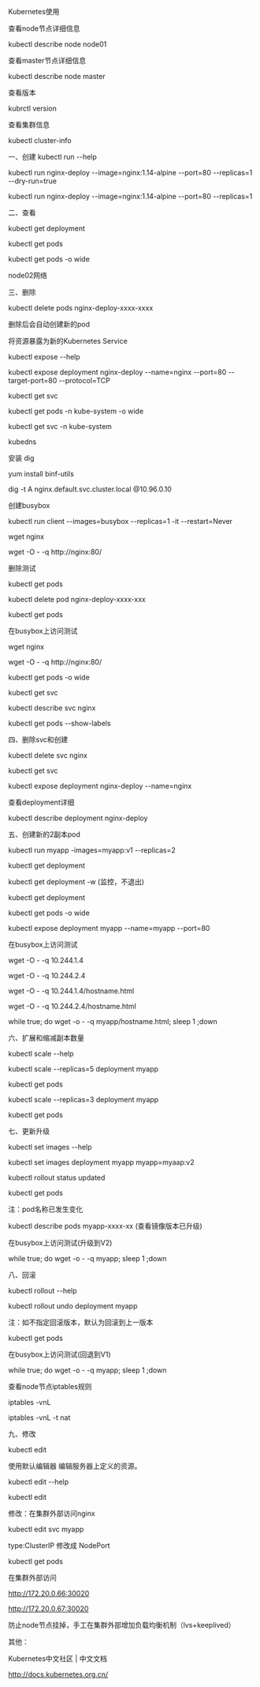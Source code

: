 Kubernetes使用

查看node节点详细信息

kubectl describe node node01

查看master节点详细信息

kubectl describe node master

查看版本

kubrctl version

查看集群信息

kubectl cluster-info


一、创建
kubectl run --help

kubectl run nginx-deploy --image=nginx:1.14-alpine --port=80 --replicas=1 --dry-run=true

kubectl run nginx-deploy --image=nginx:1.14-alpine --port=80 --replicas=1


二、查看

kubectl get deployment

kubectl get pods

kubectl get pods -o wide

node02网络


三、删除

kubectl delete pods nginx-deploy-xxxx-xxxx

删除后会自动创建新的pod


将资源暴露为新的Kubernetes Service

kubectl expose --help

kubectl expose deployment nginx-deploy --name=nginx --port=80 --target-port=80 --protocol=TCP

kubectl get svc

kubectl get pods -n kube-system -o wide

kubectl get svc -n kube-system


kubedns

安装 dig

yum install binf-utils

dig -t A nginx.default.svc.cluster.local @10.96.0.10


创建busybox

kubectl run client --images=busybox --replicas=1 -it --restart=Never



wget nginx

wget -O - -q http://nginx:80/


删除测试


kubectl get pods

kubectl delete pod nginx-deploy-xxxx-xxx

kubectl get pods

在busybox上访问测试

wget nginx

wget -O - -q http://nginx:80/

kubectl get pods -o wide

kubectl get svc

kubectl describe svc nginx

kubectl get pods --show-labels


四、删除svc和创建

kubectl delete svc nginx

kubectl get svc

kubectl expose deployment nginx-deploy --name=nginx

查看deployment详细

kubectl describe deployment nginx-deploy


五、创建新的2副本pod

kubectl run myapp -images=myapp:v1 --replicas=2

kubectl get deployment

kubectl get deployment -w (监控，不退出)

kubectl get deployment

kubectl get pods -o wide

kubectl expose deployment myapp --name=myapp --port=80

在busybox上访问测试

wget -O - -q 10.244.1.4

wget -O - -q 10.244.2.4

wget -O - -q 10.244.1.4/hostname.html

wget -O - -q 10.244.2.4/hostname.html

while true; do wget -o - -q myapp/hostname.html; sleep 1 ;down


六、扩展和缩减副本数量 

kubectl scale --help

kubectl scale --replicas=5 deployment myapp

kubectl get pods

kubectl scale --replicas=3 deployment myapp

kubectl get pods


七、更新升级

kubectl set images --help

kubectl set images deployment myapp myapp=myaap:v2

kubectl rollout status updated

kubectl get pods


注：pod名称已发生变化

kubectl describe pods myapp-xxxx-xx (查看镜像版本已升级)


在busybox上访问测试(升级到V2)

while true; do wget -o - -q myapp; sleep 1 ;down


八、回滚

kubectl rollout --help

kubectl rollout undo deployment myapp 

注：如不指定回滚版本，默认为回滚到上一版本

kubectl get pods

在busybox上访问测试(回退到V1)

while true; do wget -o - -q myapp; sleep 1 ;down

查看node节点iptables规则

iptables -vnL

iptables -vnL -t nat


九、修改

kubectl edit

使用默认编辑器 编辑服务器上定义的资源。

kubectl edit --help

kubectl edit 

修改：在集群外部访问nginx

kubectl edit svc myapp

type:ClusterIP 修改成 NodePort

kubectl get pods

在集群外部访问

http://172.20.0.66:30020

http://172.20.0.67:30020

防止node节点挂掉，手工在集群外部增加负载均衡机制（lvs+keeplived）

其他：

Kubernetes中文社区 | 中文文档

http://docs.kubernetes.org.cn/
